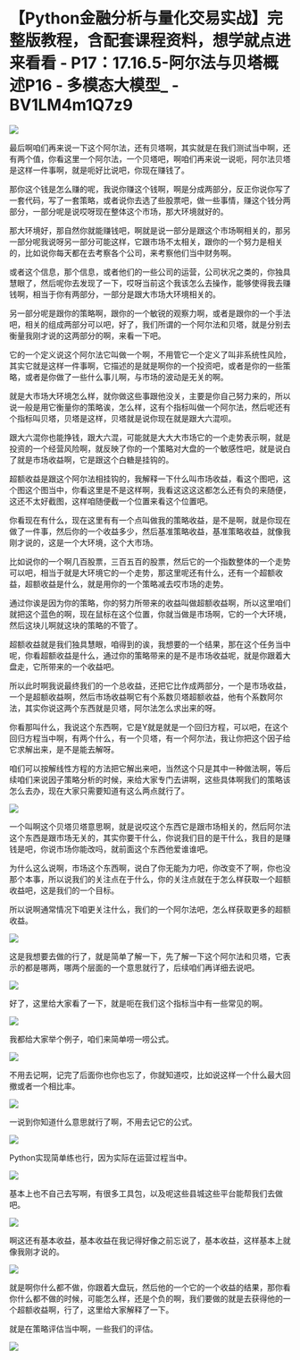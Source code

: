 # 【Python金融分析与量化交易实战】完整版教程，含配套课程资料，想学就点进来看看 - P17：17.16.5-阿尔法与贝塔概述P16 - 多模态大模型_ - BV1LM4m1Q7z9

![](img/743b2f82f503597ad2fa26fa78efc9f8_0.png)

最后啊咱们再来说一下这个阿尔法，还有贝塔啊，其实就是在我们测试当中啊，还有两个值，你看这里一个阿尔法，一个贝塔吧，啊咱们再来说一说呃，阿尔法贝塔是这样一件事啊，就是呃好比说吧，你现在赚钱了。

那你这个钱是怎么赚的呢，我说你赚这个钱啊，啊是分成两部分，反正你说你写了一套代码，写了一套策略，或者说你去选了些股票吧，做一些事情，赚这个钱分两部分，一部分呢是说哎呀现在整体这个市场，那大环境就好的。

那大环境好，那自然你就能赚钱吧，啊就是说一部分是跟这个市场啊相关的，那另一部分呢我说呀另一部分可能这样，它跟市场不太相关，跟你的一个努力是相关的，比如说你每天都在去考察各个公司，来考察他们当中财务啊。

或者这个信息，那个信息，或者他们的一些公司的运营，公司状况之类的，你独具慧眼了，然后呢你去发现了一下，哎呀当前这个我该怎么去操作，能够使得我去赚钱啊，相当于你有两部分，一部分是跟大市场大环境相关的。

另一部分呢是跟你的策略啊，跟你的一个敏锐的观察力啊，或者是跟你的一个手法吧，相关的组成两部分可以吧，好了，我们所谓的一个阿尔法和贝塔，就是分别去衡量我刚才说的这两部分的啊，来看一下吧。

它的一个定义说这个阿尔法它叫做一个啊，不用管它一个定义了叫非系统性风险，其实它就是这样一件事啊，它描述的是就是啊你的一个投资吧，或者是你的一些策略，或者是你做了一些什么事儿啊，与市场的波动是无关的啊。

就是大市场大环境怎么样，就你做这些事跟他没关，主要是你自己努力来的，所以说一般是用它衡量你的策略诶，怎么样，这有个指标叫做一个阿尔法，然后呢还有个指标叫贝塔，贝塔是这样，贝塔就是说你现在就是跟大六混呗。

跟大六混你也能挣钱，跟大六混，可能就是大大大市场它的一个走势表示啊，就是投资的一个经营风险啊，就反映了你的一个策略对大盘的一个敏感性吧，就是说白了就是市场收益啊，它是跟这个白糖是挂钩的。

超额收益是跟这个阿尔法相挂钩的，我解释一下什么叫市场收益，看这个图吧，这个图这个图当中，你看这里是不是这样啊，我看这这这这都怎么还有负的来随便，这还不太好截图，这样咱随便截一个位置来看这个位置吧。

你看现在有什么，现在这里有有一个点叫做我的策略收益，是不是啊，就是你现在做了一件事，然后你的一个收益多少，然后基准策略收益，基准策略收益，就像我刚才说的，这是一个大环境，这个大市场。

比如说你的一个啊几百股票，三百五百的股票，然后它的一个指数整体的一个走势可以吧，相当于就是大环境它的一个走势，那这里呢还有什么，还有一个超额收益，超额收益是什么，就是用你的一个策略减去哎市场的走势。

通过你诶是因为你的策略，你的努力所带来的收益叫做超额收益啊，所以这里咱们就把这个蓝色的啊，现在鼠标在这个位置，你就当做是市场啊，它的一个大环境，然后这块儿啊就这块的策略的不管了。

超额收益就是我们独具慧眼，咱得到的诶，我想要的一个结果，那在这个任务当中呢，你看超额收益是什么，通过你的策略带来的是不是市场收益呢，就是你跟着大盘走，它所带来的一个收益吧。

所以此时啊我说最终我们的一个总收益，还把它比作成两部分，一个是市场收益，一个是超额收益啊，然后市场收益啊它有个系数贝塔超额收益，他有个系数阿尔法，其实你说这两个东西就是贝塔，阿尔法怎么求出来的呀。

你看那叫什么，我说这个东西啊，它是Y就是就是一个回归方程，可以吧，在这个回归方程当中啊，有两个什么，有一个贝塔，有一个阿尔法，我让你把这个因子给它求解出来，是不是能去解呀。

咱们可以按解线性方程的方法把它解出来吧，当然这个只是其中一种做法啊，等后续咱们来说因子策略分析的时候，来给大家专门去讲啊，这些具体啊我们的策略该怎么去办，现在大家只需要知道有这么两点就行了。



![](img/743b2f82f503597ad2fa26fa78efc9f8_2.png)

一个叫啊这个贝塔贝塔意思啊，就是说哎这个东西它是跟市场相关的，然后阿尔法这个东西是跟市场无关的，其实你要干什么，你说我们目的是干什么，我目的是赚钱是吧，你说市场你能改吗，就前面这个东西他爱谁谁吧。

为什么这么说啊，市场这个东西啊，说白了你无能为力吧，你改变不了啊，你也没那个本事，所以说我们的关注点在于什么，你的关注点就在于怎么样获取一个超额收益吧，这是我们的一个目标。

所以说啊通常情况下咱更关注什么，我们的一个阿尔法吧，怎么样获取更多的超额收益。

![](img/743b2f82f503597ad2fa26fa78efc9f8_4.png)

这是我想要去做的行了，就是简单了解一下，先了解一下这个阿尔法和贝塔，它表示的都是哪两，哪两个层面的一个意思就行了，后续咱们再详细去说吧。



![](img/743b2f82f503597ad2fa26fa78efc9f8_6.png)

好了，这里给大家看了一下，就是呃在我们这个指标当中有一些常见的啊。

![](img/743b2f82f503597ad2fa26fa78efc9f8_8.png)

我都给大家举个例子，咱们来简单唠一唠公式。

![](img/743b2f82f503597ad2fa26fa78efc9f8_10.png)

不用去记啊，记完了后面你也你也忘了，你就知道哎，比如说这样一个什么最大回撤或者一个相比率。

![](img/743b2f82f503597ad2fa26fa78efc9f8_12.png)

一说到你知道什么意思就行了啊，不用去记它的公式。

![](img/743b2f82f503597ad2fa26fa78efc9f8_14.png)

Python实现简单练也行，因为实际在运营过程当中。

![](img/743b2f82f503597ad2fa26fa78efc9f8_16.png)

基本上也不自己去写啊，有很多工具包，以及呢这些县城这些平台能帮我们去做吧。

![](img/743b2f82f503597ad2fa26fa78efc9f8_18.png)

啊这还有基本收益，基本收益在我记得好像之前忘说了，基本收益，这样基本上就像我刚才说的。

![](img/743b2f82f503597ad2fa26fa78efc9f8_20.png)

就是啊你什么都不做，你跟着大盘玩，然后他的一个它的一个收益的结果，那你看你什么都不做的时候，可能怎么样，还是个负的啊，我们要做的就是去获得他的一个超额收益啊，行了，这里给大家解释了一下。

就是在策略评估当中啊，一些我们的评估。

![](img/743b2f82f503597ad2fa26fa78efc9f8_22.png)